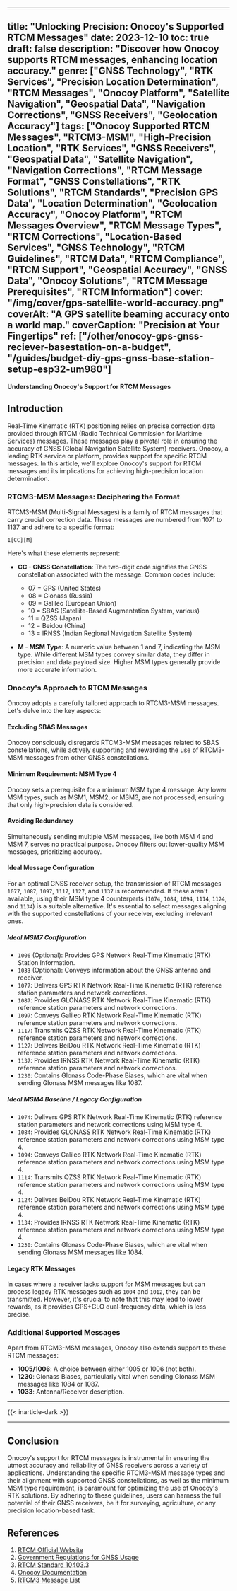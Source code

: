 
---
title: "Unlocking Precision: Onocoy's Supported RTCM Messages"
date: 2023-12-10
toc: true
draft: false
description: "Discover how Onocoy supports RTCM messages, enhancing location accuracy."
genre: ["GNSS Technology", "RTK Services", "Precision Location Determination", "RTCM Messages", "Onocoy Platform", "Satellite Navigation", "Geospatial Data", "Navigation Corrections", "GNSS Receivers", "Geolocation Accuracy"]
tags: ["Onocoy Supported RTCM Messages", "RTCM3-MSM", "High-Precision Location", "RTK Services", "GNSS Receivers", "Geospatial Data", "Satellite Navigation", "Navigation Corrections", "RTCM Message Format", "GNSS Constellations", "RTK Solutions", "RTCM Standards", "Precision GPS Data", "Location Determination", "Geolocation Accuracy", "Onocoy Platform", "RTCM Messages Overview", "RTCM Message Types", "RTCM Corrections", "Location-Based Services", "GNSS Technology", "RTCM Guidelines", "RTCM Data", "RTCM Compliance", "RTCM Support", "Geospatial Accuracy", "GNSS Data", "Onocoy Solutions", "RTCM Message Prerequisites", "RTCM Information"]
cover: "/img/cover/gps-satellite-world-accuracy.png"
coverAlt: "A GPS satellite beaming accuracy onto a world map."
coverCaption: "Precision at Your Fingertips"
ref: ["/other/onocoy-gps-gnss-reciever-basestation-on-a-budget", "/guides/budget-diy-gps-gnss-base-station-setup-esp32-um980"]
---

**Understanding Onocoy's Support for RTCM Messages**

## Introduction

Real-Time Kinematic (RTK) positioning relies on precise correction data provided through RTCM (Radio Technical Commission for Maritime Services) messages. These messages play a pivotal role in ensuring the accuracy of GNSS (Global Navigation Satellite System) receivers. Onocoy, a leading RTK service or platform, provides support for specific RTCM messages. In this article, we'll explore Onocoy's support for RTCM messages and its implications for achieving high-precision location determination.

### RTCM3-MSM Messages: Deciphering the Format

RTCM3-MSM (Multi-Signal Messages) is a family of RTCM messages that carry crucial correction data. These messages are numbered from 1071 to 1137 and adhere to a specific format:

`1[CC][M]`

Here's what these elements represent:

- **CC - GNSS Constellation**: The two-digit code signifies the GNSS constellation associated with the message. Common codes include:
   - 07 = GPS (United States)
   - 08 = Glonass (Russia)
   - 09 = Galileo (European Union)
   - 10 = SBAS (Satellite-Based Augmentation System, various)
   - 11 = QZSS (Japan)
   - 12 = Beidou (China)
   - 13 = IRNSS (Indian Regional Navigation Satellite System)

- **M - MSM Type**: A numeric value between 1 and 7, indicating the MSM type. While different MSM types convey similar data, they differ in precision and data payload size. Higher MSM types generally provide more accurate information.

### Onocoy's Approach to RTCM Messages

Onocoy adopts a carefully tailored approach to RTCM3-MSM messages. Let's delve into the key aspects:

#### Excluding SBAS Messages

Onocoy consciously disregards RTCM3-MSM messages related to SBAS constellations, while actively supporting and rewarding the use of RTCM3-MSM messages from other GNSS constellations. 

#### Minimum Requirement: MSM Type 4

Onocoy sets a prerequisite for a minimum MSM type 4 message. Any lower MSM types, such as MSM1, MSM2, or MSM3, are not processed, ensuring that only high-precision data is considered.

#### Avoiding Redundancy

Simultaneously sending multiple MSM messages, like both MSM 4 and MSM 7, serves no practical purpose. Onocoy filters out lower-quality MSM messages, prioritizing accuracy.

#### Ideal Message Configuration

For an optimal GNSS receiver setup, the transmission of RTCM messages `1077`, `1087`, `1097`, `1117`, `1127`, and `1137` is recommended. If these aren't available, using their MSM type 4 counterparts (`1074`, `1084`, `1094`, `1114`, `1124`, and `1134`) is a suitable alternative. It's essential to select messages aligning with the supported constellations of your receiver, excluding irrelevant ones.

##### Ideal MSM7 Configuration

- `1006` (Optional): Provides GPS Network Real-Time Kinematic (RTK) Station Information.
- `1033` (Optional): Conveys information about the GNSS antenna and receiver.
- `1077`: Delivers GPS RTK Network Real-Time Kinematic (RTK) reference station parameters and network corrections.
- `1087`: Provides GLONASS RTK Network Real-Time Kinematic (RTK) reference station parameters and network corrections.
- `1097`: Conveys Galileo RTK Network Real-Time Kinematic (RTK) reference station parameters and network corrections.
- `1117`: Transmits QZSS RTK Network Real-Time Kinematic (RTK) reference station parameters and network corrections.
- `1127`: Delivers BeiDou RTK Network Real-Time Kinematic (RTK) reference station parameters and network corrections.
- `1137`: Provides IRNSS RTK Network Real-Time Kinematic (RTK) reference station parameters and network corrections.
- `1230`: Contains Glonass Code-Phase Biases, which are vital when sending Glonass MSM messages like 1087.

##### Ideal MSM4 Baseline / Legacy Configuration

- `1074`: Delivers GPS RTK Network Real-Time Kinematic (RTK) reference station parameters and network corrections using MSM type 4.
- `1084`: Provides GLONASS RTK Network Real-Time Kinematic (RTK) reference station parameters and network corrections using MSM type 4.
- `1094`: Conveys Galileo RTK Network Real-Time Kinematic (RTK) reference station parameters and network corrections using MSM type 4.
- `1114`: Transmits QZSS RTK Network Real-Time Kinematic (RTK) reference station parameters and network corrections using MSM type 4.
- `1124`: Delivers BeiDou RTK Network Real-Time Kinematic (RTK) reference station parameters and network corrections using MSM type 4.
- `1134`: Provides IRNSS RTK Network Real-Time Kinematic (RTK) reference station parameters and network corrections using MSM type 4.
- `1230`: Contains Glonass Code-Phase Biases, which are vital when sending Glonass MSM messages like 1084.


#### Legacy RTK Messages

In cases where a receiver lacks support for MSM messages but can process legacy RTK messages such as `1004` and `1012`, they can be transmitted. However, it's crucial to note that this may lead to lower rewards, as it provides GPS+GLO dual-frequency data, which is less precise.

### Additional Supported Messages

Apart from RTCM3-MSM messages, Onocoy also extends support to these RTCM messages:

- **1005/1006**: A choice between either 1005 or 1006 (not both).
- **1230**: Glonass Biases, particularly vital when sending Glonass MSM messages like 1084 or 1087.
- **1033**: Antenna/Receiver description.

______
{{< inarticle-dark >}}
______

## Conclusion

Onocoy's support for RTCM messages is instrumental in ensuring the utmost accuracy and reliability of GNSS receivers across a variety of applications. Understanding the specific RTCM3-MSM message types and their alignment with supported GNSS constellations, as well as the minimum MSM type requirement, is paramount for optimizing the use of Onocoy's RTK solutions. By adhering to these guidelines, users can harness the full potential of their GNSS receivers, be it for surveying, agriculture, or any precision location-based task.

## References

1. [RTCM Official Website](https://www.rtcm.org/)
2. [Government Regulations for GNSS Usage](https://www.gsa.europa.eu/regulations)
3. [RTCM Standard 10403.3](https://rtcm.myshopify.com/)
4. [Onocoy Documentation](https://docs.onocoy.com/documentation/quick-start-guides/mine-rewards/3.-connect-your-station-to-onocoy)
5. [RTCM3 Message List](https://www.use-snip.com/kb/knowledge-base/rtcm-3-message-list/)